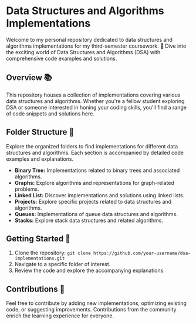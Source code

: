 # Data Structures and Algorithms Implementations

Welcome to my personal repository dedicated to data structures and algorithms implementations for my third-semester coursework. 🚀 Dive into the exciting world of Data Structures and Algorithms (DSA) with comprehensive code examples and solutions.

## Overview 📚

This repository houses a collection of implementations covering various data structures and algorithms. Whether you're a fellow student exploring DSA or someone interested in honing your coding skills, you'll find a range of code snippets and solutions here.

## Folder Structure 📂

Explore the organized folders to find implementations for different data structures and algorithms. Each section is accompanied by detailed code examples and explanations.

- **Binary Tree:** Implementations related to binary trees and associated algorithms.
- **Graphs:** Explore algorithms and representations for graph-related problems.
- **Linked List:** Discover implementations and solutions using linked lists.
- **Projects:** Explore specific projects related to data structures and algorithms.
- **Queues:** Implementations of queue data structures and algorithms.
- **Stacks:** Explore stack data structures and related algorithms.

## Getting Started 🏁

1. Clone the repository: `git clone https://github.com/your-username/dsa-implementations.git`
2. Navigate to a specific folder of interest.
3. Review the code and explore the accompanying explanations.

## Contributions 🤝

Feel free to contribute by adding new implementations, optimizing existing code, or suggesting improvements. Contributions from the community enrich the learning experience for everyone.

